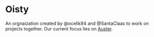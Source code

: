 # Oisty
An orgnaization created by @ocelik94 and @SantaClaas to work on projects together. Our current focus lies on [Auster](https://github.com/auster).
